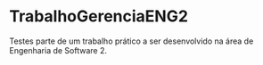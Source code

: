 # TrabalhoGerenciaENG2
Testes parte de um trabalho prático a ser desenvolvido na área de Engenharia de Software 2.
